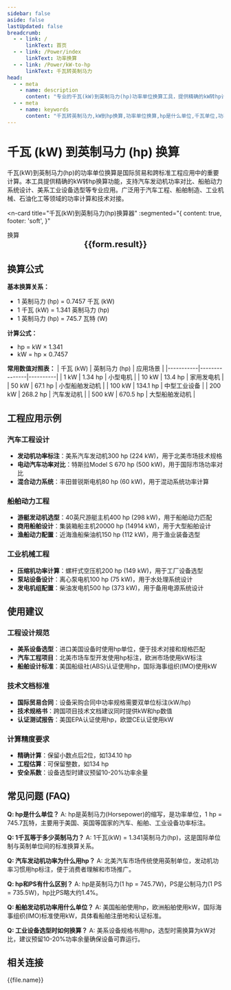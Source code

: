 ```yaml
---
sidebar: false
aside: false
lastUpdated: false
breadcrumb:
  - - link: /
      linkText: 首页
  - - link: /Power/index
      linkText: 功率换算
  - - link: /Power/kW-to-hp
      linkText: 千瓦转英制马力
head:
  - - meta
    - name: description
      content: "专业的千瓦(kW)到英制马力(hp)功率单位换算工具，提供精确的kW转hp计算公式和实时换算功能。涵盖汽车发动机、船舶动力、工业机械等应用场景，支持美系设备功率计算、国际贸易技术对接、机械设备选型等专业需求。"
  - - meta
    - name: keywords
      content: "千瓦转英制马力,kW到hp换算,功率单位换算,hp是什么单位,千瓦单位,功率计算公式,英制马力,汽车发动机功率,船舶动力,工业机械功率,美系设备功率,机械设备选型,国际贸易技术"
---
```

# 千瓦 (kW) 到英制马力 (hp) 换算

千瓦(kW)到英制马力(hp)的功率单位换算是国际贸易和跨标准工程应用中的重要计算。本工具提供精确的kW转hp换算功能，支持汽车发动机功率对比、船舶动力系统设计、美系工业设备选型等专业应用。广泛用于汽车工程、船舶制造、工业机械、石油化工等领域的功率计算和技术对接。

<script setup>
import { onMounted,reactive,inject ,ref  } from 'vue'
import { NButton,NForm ,NFormItem,NInput,NInputNumber,NSelect,NCard,useMessage ,NGrid ,NGi } from 'naive-ui'
import { defineClientComponent } from 'vitepress'
import { Power } from '../files';
const seoKey = [
  '千瓦转英制马力',
  'kW到hp换算',
  'hp是什么单位',
  '千瓦单位',
  '功率计算公式',
  '英制马力',
  '汽车发动机功率',
  '船舶动力',
  '工业机械功率',
  '美系设备功率',
  '机械设备选型',
  '国际贸易技术'
]
const convert = inject('convert')
const options =  [
  { "label": "千瓦 (kW)","value": "kW" },
  { "label": "英制马力 (hp)","value": "hp" }
];
const formRef = ref(null);
const rules = {
  number:{
    required: true,
    type: 'number',
    trigger: "blur",
    message: '请输入数字'
  },
  to:{
    required: true,
    trigger: "select",
    message: '请选择转换单位'
  },
  from:{
    required: true,
    trigger: "select",
    message: '请选择原始单位'
  }
}
const form = reactive({
  number:null,
  to:'',
  from:'',
  result:'',
  title:'千瓦转英制马力',
})
const convertHandler = (e) => {
   e.preventDefault();
  formRef.value?.validate((errors)=>{
    if (!errors) {
      form.result = `${form.number}${form.from} = ${convert(form.number).from(form.from).to(form.to)}${form.to}`
    }
  })
}
</script>

<n-card
  title="千瓦(kW)到英制马力(hp)换算器"
  :segmented="{
    content: true,
    footer: 'soft',
  }"
>
  <n-form size="large" :model="form" ref='formRef' :rules="rules">
    <n-form-item label="数值"  path="number">
      <n-input-number size="large" style="width:100%" :min="0" v-model:value="form.number"   placeholder="请输入要换算的数值" />
    </n-form-item>
    <n-form-item label="从" path="from">
      <n-select  size="large" :options="options" v-model:value="form.from" placeholder="请选择原始单位" />
    </n-form-item>
    <n-form-item label="到" path="to">
      <n-select  size="large" :options="options" v-model:value="form.to" placeholder="请选择换算单位" />
    </n-form-item>
    <n-form-item>
      <n-button type="info" style="width:100%" @click="convertHandler">换算</n-button>
    </n-form-item>
  </n-form>
  <n-card  embedded :bordered="false" hoverable>
    <div  style="text-align:center;font-size:20px;">
      <strong>{{form.result}}</strong>
    </div>
  </n-card>
  <template #footer>
    <div>
      <span v-for="item of seoKey">{{item}}，</span>
    </div>
  </template>
</n-card>

## 换算公式

**基本换算关系：**
- 1 英制马力 (hp) = 0.7457 千瓦 (kW)
- 1 千瓦 (kW) = 1.341 英制马力 (hp)
- 1 英制马力 (hp) = 745.7 瓦特 (W)

**计算公式：**
- hp = kW × 1.341
- kW = hp × 0.7457

**常用数值对照表：**
| 千瓦 (kW) | 英制马力 (hp) | 应用场景 |
|-----------|---------------|----------|
| 1 kW | 1.34 hp | 小型电机 |
| 10 kW | 13.4 hp | 家用发电机 |
| 50 kW | 67.1 hp | 小型船舶发动机 |
| 100 kW | 134.1 hp | 中型工业设备 |
| 200 kW | 268.2 hp | 汽车发动机 |
| 500 kW | 670.5 hp | 大型船舶发动机 |

## 工程应用示例

### 汽车工程设计
- **发动机功率标注**：美系汽车发动机300 hp (224 kW)，用于北美市场技术规格
- **电动汽车功率对比**：特斯拉Model S 670 hp (500 kW)，用于国际市场功率对比
- **混合动力系统**：丰田普锐斯电机80 hp (60 kW)，用于混动系统功率计算

### 船舶动力工程
- **游艇发动机选型**：40英尺游艇主机400 hp (298 kW)，用于船舶动力匹配
- **商用船舶设计**：集装箱船主机20000 hp (14914 kW)，用于大型船舶设计
- **渔船动力配置**：近海渔船柴油机150 hp (112 kW)，用于渔业装备选型

### 工业机械工程
- **压缩机功率计算**：螺杆式空压机200 hp (149 kW)，用于工厂设备选型
- **泵站设备设计**：离心泵电机100 hp (75 kW)，用于水处理系统设计
- **发电机组配置**：柴油发电机500 hp (373 kW)，用于备用电源系统设计

## 使用建议

### 工程设计规范
- **美系设备选型**：进口美国设备时使用hp单位，便于技术对接和规格匹配
- **汽车工程项目**：北美市场车型开发使用hp标注，欧洲市场使用kW标注
- **船舶设计标准**：美国船级社(ABS)认证使用hp，国际海事组织(IMO)使用kW

### 技术文档标准
- **国际贸易合同**：设备采购合同中功率规格需要双单位标注(kW/hp)
- **技术规格书**：跨国项目技术文档建议同时提供kW和hp数值
- **认证测试报告**：美国EPA认证使用hp，欧盟CE认证使用kW

### 计算精度要求
- **精确计算**：保留小数点后2位，如134.10 hp
- **工程估算**：可保留整数，如134 hp
- **安全系数**：设备选型时建议预留10-20%功率余量

## 常见问题 (FAQ)

**Q: hp是什么单位？**
A: hp是英制马力(Horsepower)的缩写，是功率单位，1 hp = 745.7瓦特，主要用于美国、英国等国家的汽车、船舶、工业设备功率标注。

**Q: 1千瓦等于多少英制马力？**
A: 1千瓦(kW) = 1.341英制马力(hp)，这是国际单位制与英制单位间的标准换算关系。

**Q: 汽车发动机功率为什么用hp？**
A: 北美汽车市场传统使用英制单位，发动机功率习惯用hp标注，便于消费者理解和市场推广。

**Q: hp和PS有什么区别？**
A: hp是英制马力(1 hp = 745.7W)，PS是公制马力(1 PS = 735.5W)，hp比PS略大约1.4%。

**Q: 船舶发动机功率用什么单位？**
A: 美国船舶使用hp，欧洲船舶使用kW，国际海事组织(IMO)标准使用kW，具体看船舶注册地和认证标准。

**Q: 工业设备选型时如何换算？**
A: 美系设备规格书用hp，选型时需换算为kW对比，建议预留10-20%功率余量确保设备可靠运行。

## 相关连接
<n-grid x-gap="12" :cols="2">
  <n-gi v-for="(file,index) in Power" :key="index">
    <n-button
      text
      tag="a"
      :href="file.path"
      type="info"
    >
      {{file.name}}
    </n-button>
  </n-gi>
</n-grid>